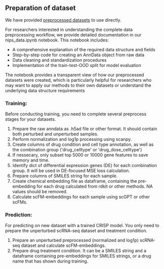 ## Preparation of dataset
We have provided [preprocessed datasets](https://drive.google.com/drive/folders/1QWjmpYZMaqxfLwIeLjwoz-H9vX60udeu?usp=drive_link) to use directly.

For researchers interested in understanding the complete data preprocessing workflow, we provide detailed documentation in our nips_data.ipynb notebook. This notebook includes:

* A comprehensive explanation of the required data structure and fields
* Step-by-step code for creating an AnnData object from raw data
* Data cleaning and standardization procedures
* Implementation of the train-test-OOD split for model evaluation

The notebook provides a transparent view of how our preprocessed datasets were created, which is particularly helpful for researchers who may want to apply our methods to their own datasets or understand the underlying data structure requirements

### Training:
Before conducting training, you need to complete several preprocess stages for your datasets.

1. Prepare the raw anndata as .h5ad file or other format. It should contain both perturbed and unperturbed samples.
2. Perform normalization and log1p processing using scanpy.
3. Create columns of drug condition and cell type annotation, as well as the combination group ('drug_celltype' or 'drug_dose_celltype')
4. If nessecary, only subset top 5000 or 10000 gene features to save memory and time.
4. Identify dict of differential expression genes (DE) for each combination group. It will be used in DE-focused MSE loss calculation.
4. Prepare columns of SMILES string for each sample.
5. Create chemical embedding file as dataframe, containing the pre-embedding for each drug calculated from rdkit or other methods. NA values should be removed.
6. Calculate scFM-embeddings for each sample using scGPT or other scFMs.


### Prediction:
For predicting on new dataset with a trained CRISP model. You only need to prepare the unperturbed scRNA-seq dataset and treatment condition.

1. Prepare an unperturbed preprocessed (normalized and log1p) scRNA-seq dataset and calculate scFM-embeddings.
2. Prepare drug treatment condition. It can be a SMILES string and a dataframe containing pre-embeddings for SMILES strings, or a drug name that has shown during training. 

